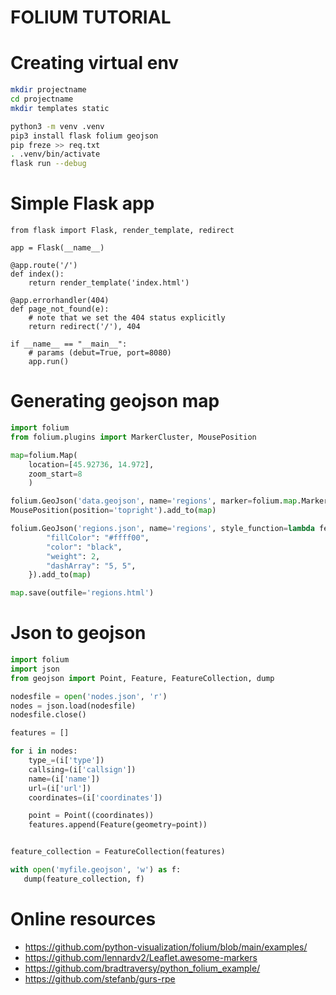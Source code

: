 # FOLIUM TUTORIAL

# Creating virtual env

```bash
mkdir projectname
cd projectname
mkdir templates static

python3 -m venv .venv
pip3 install flask folium geojson
pip freze >> req.txt
. .venv/bin/activate
flask run --debug
```

# Simple Flask app
```pytohn
from flask import Flask, render_template, redirect

app = Flask(__name__)

@app.route('/')
def index():
    return render_template('index.html')

@app.errorhandler(404)
def page_not_found(e):
    # note that we set the 404 status explicitly
    return redirect('/'), 404

if __name__ == "__main__":
    # params (debut=True, port=8080)
    app.run()
```

# Generating geojson map
```python
import folium
from folium.plugins import MarkerCluster, MousePosition

map=folium.Map(
    location=[45.92736, 14.972],
    zoom_start=8
    )

folium.GeoJson('data.geojson', name='regions', marker=folium.map.Marker(icon=folium.Icon(color="red", icon="tower-cell", prefix='fa')),popup=folium.GeoJsonPopup(fields=['Loc'])).add_to(map)
MousePosition(position='topright').add_to(map)

folium.GeoJson('regions.json', name='regions', style_function=lambda feature: {
        "fillColor": "#ffff00",
        "color": "black",
        "weight": 2,
        "dashArray": "5, 5",
    }).add_to(map)

map.save(outfile='regions.html')
```

# Json to geojson
```python
import folium
import json
from geojson import Point, Feature, FeatureCollection, dump

nodesfile = open('nodes.json', 'r')
nodes = json.load(nodesfile)
nodesfile.close()

features = []

for i in nodes:
    type_=(i['type'])
    callsing=(i['callsign'])
    name=(i['name'])
    url=(i['url'])
    coordinates=(i['coordinates'])

    point = Point((coordinates))    
    features.append(Feature(geometry=point))


feature_collection = FeatureCollection(features)

with open('myfile.geojson', 'w') as f:
   dump(feature_collection, f)
```

# Online resources
* https://github.com/python-visualization/folium/blob/main/examples/
* https://github.com/lennardv2/Leaflet.awesome-markers
* https://github.com/bradtraversy/python_folium_example/
* https://github.com/stefanb/gurs-rpe

